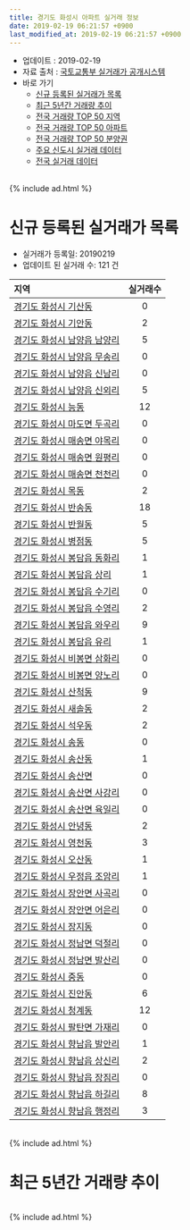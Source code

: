 ```yaml
---
title: 경기도 화성시 아파트 실거래 정보
date: 2019-02-19 06:21:57 +0900
last_modified_at: 2019-02-19 06:21:57 +0900
---
```


* 업데이트 : 2019-02-19
* 자료 출처 : [국토교통부 실거래가 공개시스템](http://rt.molit.go.kr)
* 바로 가기
    * [신규 등록된 실거래가 목록](#신규-등록된-실거래가-목록)
    * [최근 5년간 거래량 추이](#최근-5년간-거래량-추이)
    * [전국 거래량 TOP 50 지역](https://inasie.github.io/apt-trade-info/최근-3개월-전국에서-가장-거래가-많이-발생한-지역)
    * [전국 거래량 TOP 50 아파트](https://inasie.github.io/apt-trade-info/최근-3개월-전국에서-가장-거래가-많이-발생한-아파트)
    * [전국 거래량 TOP 50 분양권](https://inasie.github.io/apt-trade-info/최근-3개월-전국에서-가장-거래가-많이-발생한-분양권)
    * [주요 신도시 실거래 데이터](https://inasie.github.io/apt-trade-info/주요-신도시)
    * [전국 실거래 데이터](https://inasie.github.io/apt-trade-info/전국)

<br>
{% include ad.html %}
<br>

# 신규 등록된 실거래가 목록
* 실거래가 등록일: 20190219
* 업데이트 된 실거래 수: 121 건


|지역|실거래수|
|:---|:---:|
|[경기도 화성시 기산동](https://inasie.github.io/apt-trade-info/경기도-화성시-기산동)|0|
|[경기도 화성시 기안동](https://inasie.github.io/apt-trade-info/경기도-화성시-기안동)|2|
|[경기도 화성시 남양읍 남양리](https://inasie.github.io/apt-trade-info/경기도-화성시-남양읍-남양리)|5|
|[경기도 화성시 남양읍 무송리](https://inasie.github.io/apt-trade-info/경기도-화성시-남양읍-무송리)|0|
|[경기도 화성시 남양읍 신남리](https://inasie.github.io/apt-trade-info/경기도-화성시-남양읍-신남리)|0|
|[경기도 화성시 남양읍 신외리](https://inasie.github.io/apt-trade-info/경기도-화성시-남양읍-신외리)|5|
|[경기도 화성시 능동](https://inasie.github.io/apt-trade-info/경기도-화성시-능동)|12|
|[경기도 화성시 마도면 두곡리](https://inasie.github.io/apt-trade-info/경기도-화성시-마도면-두곡리)|0|
|[경기도 화성시 매송면 야목리](https://inasie.github.io/apt-trade-info/경기도-화성시-매송면-야목리)|0|
|[경기도 화성시 매송면 원평리](https://inasie.github.io/apt-trade-info/경기도-화성시-매송면-원평리)|0|
|[경기도 화성시 매송면 천천리](https://inasie.github.io/apt-trade-info/경기도-화성시-매송면-천천리)|0|
|[경기도 화성시 목동](https://inasie.github.io/apt-trade-info/경기도-화성시-목동)|2|
|[경기도 화성시 반송동](https://inasie.github.io/apt-trade-info/경기도-화성시-반송동)|18|
|[경기도 화성시 반월동](https://inasie.github.io/apt-trade-info/경기도-화성시-반월동)|5|
|[경기도 화성시 병점동](https://inasie.github.io/apt-trade-info/경기도-화성시-병점동)|5|
|[경기도 화성시 봉담읍 동화리](https://inasie.github.io/apt-trade-info/경기도-화성시-봉담읍-동화리)|1|
|[경기도 화성시 봉담읍 상리](https://inasie.github.io/apt-trade-info/경기도-화성시-봉담읍-상리)|1|
|[경기도 화성시 봉담읍 수기리](https://inasie.github.io/apt-trade-info/경기도-화성시-봉담읍-수기리)|0|
|[경기도 화성시 봉담읍 수영리](https://inasie.github.io/apt-trade-info/경기도-화성시-봉담읍-수영리)|2|
|[경기도 화성시 봉담읍 와우리](https://inasie.github.io/apt-trade-info/경기도-화성시-봉담읍-와우리)|9|
|[경기도 화성시 봉담읍 유리](https://inasie.github.io/apt-trade-info/경기도-화성시-봉담읍-유리)|1|
|[경기도 화성시 비봉면 삼화리](https://inasie.github.io/apt-trade-info/경기도-화성시-비봉면-삼화리)|0|
|[경기도 화성시 비봉면 양노리](https://inasie.github.io/apt-trade-info/경기도-화성시-비봉면-양노리)|0|
|[경기도 화성시 산척동](https://inasie.github.io/apt-trade-info/경기도-화성시-산척동)|9|
|[경기도 화성시 새솔동](https://inasie.github.io/apt-trade-info/경기도-화성시-새솔동)|2|
|[경기도 화성시 석우동](https://inasie.github.io/apt-trade-info/경기도-화성시-석우동)|2|
|[경기도 화성시 송동](https://inasie.github.io/apt-trade-info/경기도-화성시-송동)|0|
|[경기도 화성시 송산동](https://inasie.github.io/apt-trade-info/경기도-화성시-송산동)|1|
|[경기도 화성시 송산면](https://inasie.github.io/apt-trade-info/경기도-화성시-송산면)|0|
|[경기도 화성시 송산면 사강리](https://inasie.github.io/apt-trade-info/경기도-화성시-송산면-사강리)|0|
|[경기도 화성시 송산면 육일리](https://inasie.github.io/apt-trade-info/경기도-화성시-송산면-육일리)|0|
|[경기도 화성시 안녕동](https://inasie.github.io/apt-trade-info/경기도-화성시-안녕동)|2|
|[경기도 화성시 영천동](https://inasie.github.io/apt-trade-info/경기도-화성시-영천동)|3|
|[경기도 화성시 오산동](https://inasie.github.io/apt-trade-info/경기도-화성시-오산동)|1|
|[경기도 화성시 우정읍 조암리](https://inasie.github.io/apt-trade-info/경기도-화성시-우정읍-조암리)|1|
|[경기도 화성시 장안면 사곡리](https://inasie.github.io/apt-trade-info/경기도-화성시-장안면-사곡리)|0|
|[경기도 화성시 장안면 어은리](https://inasie.github.io/apt-trade-info/경기도-화성시-장안면-어은리)|0|
|[경기도 화성시 장지동](https://inasie.github.io/apt-trade-info/경기도-화성시-장지동)|0|
|[경기도 화성시 정남면 덕절리](https://inasie.github.io/apt-trade-info/경기도-화성시-정남면-덕절리)|0|
|[경기도 화성시 정남면 발산리](https://inasie.github.io/apt-trade-info/경기도-화성시-정남면-발산리)|0|
|[경기도 화성시 중동](https://inasie.github.io/apt-trade-info/경기도-화성시-중동)|0|
|[경기도 화성시 진안동](https://inasie.github.io/apt-trade-info/경기도-화성시-진안동)|6|
|[경기도 화성시 청계동](https://inasie.github.io/apt-trade-info/경기도-화성시-청계동)|12|
|[경기도 화성시 팔탄면 가재리](https://inasie.github.io/apt-trade-info/경기도-화성시-팔탄면-가재리)|0|
|[경기도 화성시 향남읍 발안리](https://inasie.github.io/apt-trade-info/경기도-화성시-향남읍-발안리)|1|
|[경기도 화성시 향남읍 상신리](https://inasie.github.io/apt-trade-info/경기도-화성시-향남읍-상신리)|2|
|[경기도 화성시 향남읍 장짐리](https://inasie.github.io/apt-trade-info/경기도-화성시-향남읍-장짐리)|0|
|[경기도 화성시 향남읍 하길리](https://inasie.github.io/apt-trade-info/경기도-화성시-향남읍-하길리)|8|
|[경기도 화성시 향남읍 행정리](https://inasie.github.io/apt-trade-info/경기도-화성시-향남읍-행정리)|3|


<br>
{% include ad.html %}
<br>

# 최근 5년간 거래량 추이


<div style="width:100%;">
    <canvas id="deal_progress" height="200"></canvas>
</div>

<script>
new Chart(document.getElementById("deal_progress"), {
    type: 'line',
    data: {
        labels: ['201402','201403','201404','201405','201406','201407','201408','201409','201410','201411','201412','201501','201502','201503','201504','201505','201506','201507','201508','201509','201510','201511','201512','201601','201602','201603','201604','201605','201606','201607','201608','201609','201610','201611','201612','201701','201702','201703','201704','201705','201706','201707','201708','201709','201710','201711','201712','201801','201802','201803','201804','201805','201806','201807','201808','201809','201810','201811','201812','201901','201902'],
        datasets: [{
            label: '매매',
            pointRadius: 1,
            data: [903, 892, 740, 708, 691, 727, 930, 986, 1056, 768, 703, 849, 700, 1120, 988, 939, 827, 1013, 858, 812, 1025, 726, 529, 512, 473, 731, 748, 790, 948, 967, 940, 1030, 1224, 782, 616, 404, 498, 622, 591, 673, 743, 704, 530, 615, 461, 530, 481, 1513, 1909, 2166, 1170, 1166, 1341, 1134, 1853, 1891, 1164, 725, 641, 604, 116],
            borderColor: "rgba(255, 201, 14, 1)",
            backgroundColor: "rgba(255, 201, 14, 0.5)",
            fill: false,
            lineTension: 0
        },{
            label: '전월세',
            pointRadius: 1,
            data: [913, 901, 726, 795, 695, 694, 697, 666, 762, 777, 839, 1040, 854, 1018, 981, 857, 706, 785, 763, 631, 972, 792, 956, 1037, 841, 854, 722, 717, 754, 805, 785, 786, 888, 771, 1027, 895, 1209, 1065, 975, 897, 916, 987, 945, 980, 807, 893, 1111, 1198, 1034, 1159, 1013, 1050, 925, 863, 1012, 942, 1162, 865, 887, 768, 231],
            borderColor: "rgba(0, 141, 185, 1)",
            backgroundColor: "rgba(0, 141, 185, 0.5)",
            fill: false,
            lineTension: 0
        }
        ]
    },
    options: {
        responsive: true,
        title: {
            display: false
        },
        tooltips: {
            mode: 'index',
            intersect: false
        },
        hover: {
            mode: 'nearest',
            intersect: true
        },
        scales: {
            xAxes: [{
                display: true,
                scaleLabel: {
                    display: true,
                    labelString: '년/월'
                }
            }],
            yAxes: [{
                display: true,
                ticks: {
                    suggestedMin: 0,
                },
                scaleLabel: {
                    display: true,
                    labelString: '실거래 수'
                }
            }]
        }
    }
});

</script>


<br>
{% include ad.html %}
<br>

